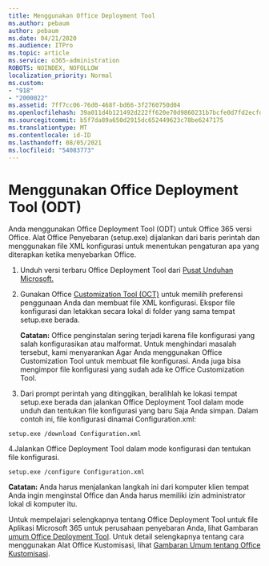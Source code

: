```yaml
---
title: Menggunakan Office Deployment Tool
ms.author: pebaum
author: pebaum
ms.date: 04/21/2020
ms.audience: ITPro
ms.topic: article
ms.service: o365-administration
ROBOTS: NOINDEX, NOFOLLOW
localization_priority: Normal
ms.custom:
- "918"
- "2000022"
ms.assetid: 7ff7cc06-76d0-468f-bd66-3f2760750d04
ms.openlocfilehash: 39a011d4b121492d222ff620e70d9860231b7bcfe0d7fd2ecfd93de1ef502f5f
ms.sourcegitcommit: b5f7da89a650d2915dc652449623c78be6247175
ms.translationtype: MT
ms.contentlocale: id-ID
ms.lasthandoff: 08/05/2021
ms.locfileid: "54083773"
---
```

# <a name="using-the-office-deployment-tool-odt"></a>Menggunakan Office Deployment Tool (ODT)

Anda menggunakan Office Deployment Tool (ODT) untuk Office 365 versi Office. Alat Office Penyebaran (setup.exe) dijalankan dari baris perintah dan menggunakan file XML konfigurasi untuk menentukan pengaturan apa yang diterapkan ketika menyebarkan Office.
  
1. Unduh versi terbaru Office Deployment Tool dari [Pusat Unduhan Microsoft.](https://go.microsoft.com/fwlink/p/?LinkID=626065)

2. Gunakan Office [Customization Tool (OCT)](https://config.office.com) untuk memilih preferensi penggunaan Anda dan membuat file XML konfigurasi. Ekspor file konfigurasi dan letakkan secara lokal di folder yang sama tempat setup.exe berada.

    **Catatan:** Office penginstalan sering terjadi karena file konfigurasi yang salah konfigurasikan atau malformat. Untuk menghindari masalah tersebut, kami menyarankan Agar Anda menggunakan Office Customization Tool untuk membuat file konfigurasi. Anda juga bisa mengimpor file konfigurasi yang sudah ada ke Office Customization Tool.

3. Dari prompt perintah yang ditinggikan, beralihlah ke lokasi tempat setup.exe berada dan jalankan Office Deployment Tool dalam mode unduh dan tentukan file konfigurasi yang baru Saja Anda simpan. Dalam contoh ini, file konfigurasi dinamai Configuration.xml:

```setup.exe /download Configuration.xml```

4.Jalankan Office Deployment Tool dalam mode konfigurasi dan tentukan file konfigurasi.

```setup.exe /configure Configuration.xml```

**Catatan:** Anda harus menjalankan langkah ini dari komputer klien tempat Anda ingin menginstal Office dan Anda harus memiliki izin administrator lokal di komputer itu.

Untuk mempelajari selengkapnya tentang Office Deployment Tool untuk file Aplikasi Microsoft 365 untuk perusahaan penyebaran Anda, lihat Gambaran [umum Office Deployment Tool](https://docs.microsoft.com/deployoffice/overview-office-deployment-tool). Untuk detail selengkapnya tentang cara menggunakan Alat Office Kustomisasi, lihat [Gambaran Umum tentang Office Kustomisasi](https://docs.microsoft.com/DeployOffice/overview-of-the-office-customization-tool-for-click-to-run).
